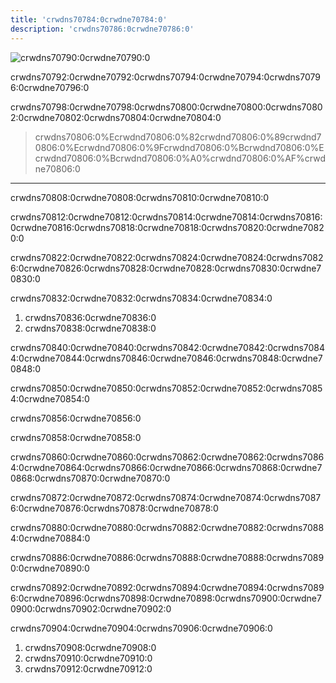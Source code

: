 ```yaml
---
title: 'crwdns70784:0crwdne70784:0'
description: 'crwdns70786:0crwdne70786:0'
---
```


![crwdns70790:0crwdne70790:0](crwdns70788:0crwdne70788:0)

crwdns70792:0crwdne70792:0crwdns70794:0crwdne70794:0crwdns70796:0crwdne70796:0

crwdns70798:0crwdne70798:0crwdns70800:0crwdne70800:0crwdns70802:0crwdne70802:0crwdns70804:0crwdne70804:0

> crwdns70806:0%Ecrwdnd70806:0%82crwdnd70806:0%89crwdnd70806:0%Ecrwdnd70806:0%9Fcrwdnd70806:0%Bcrwdnd70806:0%Ecrwdnd70806:0%Bcrwdnd70806:0%A0%crwdnd70806:0%AF%crwdne70806:0

---

crwdns70808:0crwdne70808:0crwdns70810:0crwdne70810:0

crwdns70812:0crwdne70812:0crwdns70814:0crwdne70814:0crwdns70816:0crwdne70816:0crwdns70818:0crwdne70818:0crwdns70820:0crwdne70820:0

crwdns70822:0crwdne70822:0crwdns70824:0crwdne70824:0crwdns70826:0crwdne70826:0crwdns70828:0crwdne70828:0crwdns70830:0crwdne70830:0

crwdns70832:0crwdne70832:0crwdns70834:0crwdne70834:0

1. crwdns70836:0crwdne70836:0
2. crwdns70838:0crwdne70838:0

crwdns70840:0crwdne70840:0crwdns70842:0crwdne70842:0crwdns70844:0crwdne70844:0crwdns70846:0crwdne70846:0crwdns70848:0crwdne70848:0

crwdns70850:0crwdne70850:0crwdns70852:0crwdne70852:0crwdns70854:0crwdne70854:0

crwdns70856:0crwdne70856:0

crwdns70858:0crwdne70858:0

crwdns70860:0crwdne70860:0crwdns70862:0crwdne70862:0crwdns70864:0crwdne70864:0crwdns70866:0crwdne70866:0crwdns70868:0crwdne70868:0crwdns70870:0crwdne70870:0

crwdns70872:0crwdne70872:0crwdns70874:0crwdne70874:0crwdns70876:0crwdne70876:0crwdns70878:0crwdne70878:0

crwdns70880:0crwdne70880:0crwdns70882:0crwdne70882:0crwdns70884:0crwdne70884:0

crwdns70886:0crwdne70886:0crwdns70888:0crwdne70888:0crwdns70890:0crwdne70890:0

crwdns70892:0crwdne70892:0crwdns70894:0crwdne70894:0crwdns70896:0crwdne70896:0crwdns70898:0crwdne70898:0crwdns70900:0crwdne70900:0crwdns70902:0crwdne70902:0

crwdns70904:0crwdne70904:0crwdns70906:0crwdne70906:0

1. crwdns70908:0crwdne70908:0
2. crwdns70910:0crwdne70910:0
3. crwdns70912:0crwdne70912:0
